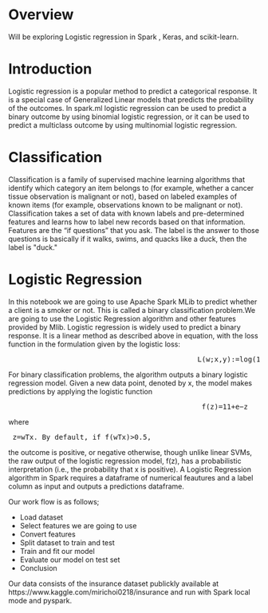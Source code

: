 # Overview
Will be exploring Logistic regression in Spark , Keras, and  scikit-learn.

# Introduction

Logistic regression is a popular method to predict a categorical response. It is a special case of Generalized Linear models that predicts the probability of the outcomes. In spark.ml logistic regression can be used to predict a binary outcome by using binomial logistic regression, or it can be used to predict a multiclass outcome by using multinomial logistic regression.

# Classification

Classification is a family of supervised machine learning algorithms that identify which category an item belongs to (for example, whether a cancer tissue observation is malignant or not), based on labeled examples of known items (for example, observations known to be malignant or not). Classification takes a set of data with known labels and pre-determined features and learns how to label new records based on that information. Features are the “if questions” that you ask. The label is the answer to those questions is basically if it walks, swims, and quacks like a duck, then the label is "duck."

# Logistic Regression

<p>In this notebook we are going to use Apache Spark MLib to predict whether a client is a smoker or not. This is called a binary classification problem.We are going to use the Logistic Regression algorithm and other features provided by Mlib.
Logistic regression is widely used to predict a binary response. It is a linear method as described above in equation, with the loss function in the formulation given by the logistic loss:
<pre>                                             L(w;x,y):=log(1+exp(−ywTx))</pre>

For binary classification problems, the algorithm outputs a binary logistic regression model. Given a new data point, denoted by x, the model makes predictions by applying the logistic function
<pre>                                              f(z)=11+e−z </pre>
where <pre> z=wTx. By default, if f(wTx)>0.5, </pre>
the outcome is positive, or negative otherwise, though unlike linear SVMs, the raw output of the logistic regression model, f(z), has a probabilistic interpretation (i.e., the probability that x is positive).
A Logistic Regression algorithm in Spark requires a dataframe of numerical feautures and a label column as input and outputs a predictions dataframe.</p> Our work flow is as follows;<ul>
<li> Load dataset</li>
<li>Select features we are going to use</li>
<li>Convert features</li>
<li>Split dataset to train and test</li>
<li>Train and fit our model</li>
<li>Evaluate our model on test set</li>
<li>Conclusion</li>
</ul>   
</p>

<p>Our data consists of the insurance dataset publickly available at https://www.kaggle.com/mirichoi0218/insurance and run with Spark local mode and pyspark.

</p>
